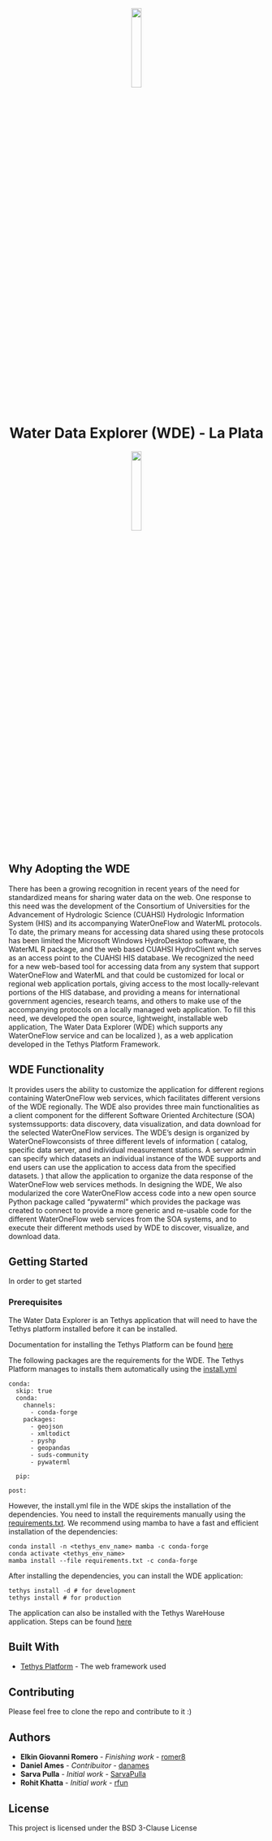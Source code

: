 <p align="center">
<img align= "center" src="https://drive.google.com/uc?export=view&id=18U0IrFjN_QnD-hXrD6O_xq_u_laxwECg" width="20%" height="20%"/>
</p>

<h1 align="center"> Water Data Explorer (WDE) - La Plata</h1>

<p align="center">
<img align= "center" src="https://img.shields.io/badge/license-BSD%203--Clause-yellow.svg" width="20%" height="20%"/>
</p>

## Why Adopting the WDE

There has been a growing recognition in recent years of the need for standardized means for sharing water data on the web. One response to this need was the development of the Consortium of Universities for the Advancement of Hydrologic Science (CUAHSI) Hydrologic Information System (HIS) and its accompanying WaterOneFlow and WaterML protocols. To date, the primary means for accessing data shared using these protocols has been limited the Microsoft Windows HydroDesktop software, the WaterML R package, and the web based CUAHSI HydroClient which serves as an access point to the CUAHSI HIS database. We recognized the need for a new web-based tool for accessing data from any system that support WaterOneFlow and WaterML and that could be customized for local or regional web application portals, giving access to the most locally-relevant portions of the HIS database, and providing a means for international government agencies, research teams, and others to make use of the accompanying protocols on a locally managed web application. To fill this need, we developed the open source, lightweight, installable web application, The Water Data Explorer (WDE) which supports any WaterOneFlow service and can be localized ), as a web application developed in the Tethys Platform Framework.

## WDE Functionality

It provides users the ability to customize the application for different regions containing WaterOneFlow web services, which facilitates different versions of the WDE regionally. The WDE also provides three main functionalities as a client component for the different Software Oriented Architecture (SOA) systemssupports: data discovery, data visualization, and data download for the selected WaterOneFlow services. The WDE’s design is organized by WaterOneFlowconsists of three different levels of information ( catalog, specific data server, and individual measurement stations. A server admin can specify which datasets an individual instance of the WDE supports and end users can use the application to access data from the specified datasets. ) that allow the application to organize the data response of the WaterOneFlow web services methods. In designing the WDE, We also modularized the core WaterOneFlow access code into a new open source Python package called “pywaterml” which provides the package was created to connect to provide a more generic and re-usable code for the different WaterOneFlow web services from the SOA systems, and to execute their different methods used by WDE to discover, visualize, and download data.

## Getting Started

In order to get started

### Prerequisites

The Water Data Explorer is an Tethys application that will need to have the Tethys platform installed before it can be installed.

Documentation for installing the Tethys Platform can be found [here](http://docs.tethysplatform.org/en/stable/installation.html)

The following packages are the requirements for the WDE. The Tethys Platform manages to installs them automatically using the [install.yml](https://github.com/BYU-Hydroinformatics/Water-Data-Explorer/blob/master/install.yml)

```
conda:
  skip: true
  conda:
    channels:
      - conda-forge
    packages:
      - geojson
      - xmltodict
      - pyshp
      - geopandas
      - suds-community
      - pywaterml

  pip:

post:
```

However, the install.yml file in the WDE skips the installation of the dependencies. You need to install the requirements manually using the [requirements.txt](https://github.com/BYU-Hydroinformatics/Water-Data-Explorer/blob/master/requirements.txt). We recommend using mamba to have a fast and efficient installation of the dependencies:

```
conda install -n <tethys_env_name> mamba -c conda-forge
conda activate <tethys_env_name>
mamba install --file requirements.txt -c conda-forge
```

After installing the dependencies, you can install the WDE application:

```
tethys install -d # for development
tethys install # for production
```

The application can also be installed with the Tethys WareHouse application. Steps can be found [here](https://tethys-app-store.readthedocs.io)

## Built With

- [Tethys Platform](http://docs.tethysplatform.org/en/stable/index.html) - The web framework used

## Contributing

Please feel free to clone the repo and contribute to it :)

## Authors

- **Elkin Giovanni Romero** - _Finishing work_ - [romer8](https://github.com/romer8)
- **Daniel Ames** - _Contribuitor_ - [danames](https://github.com/danames)
- **Sarva Pulla** - _Initial work_ - [SarvaPulla](https://github.com/SarvaPulla)
- **Rohit Khatta** - _Initial work_ - [rfun](https://github.com/rfun)

## License

This project is licensed under the BSD 3-Clause License
